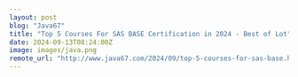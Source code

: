 ```yaml
---
layout: post
blog: "Java67"
title: "Top 5 Courses For SAS BASE Certification in 2024 - Best of Lot"
date: 2024-09-13T08:24:00Z
image: images/java.png
remote_url: "http://www.java67.com/2024/09/top-5-courses-for-sas-base.html"
---
```

